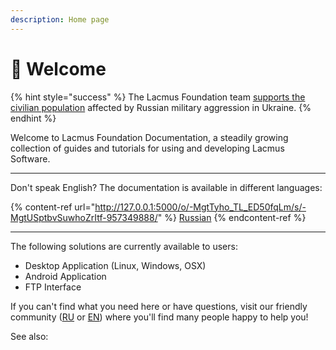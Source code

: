 ```yaml
---
description: Home page
---
```


# 👋 Welcome

{% hint style="success" %}
The Lacmus Foundation team [supports the civilian population](lacmus-foundations-statement-on-the-armed-conflict-in-ukrainian-territory.md) affected by Russian military aggression in Ukraine.
{% endhint %}

Welcome to Lacmus Foundation Documentation, a steadily growing collection of guides and tutorials for using and developing Lacmus Software.

***

Don't speak English? The documentation is available in different languages:

{% content-ref url="http://127.0.0.1:5000/o/-MgtTyho_TL_ED50fqLm/s/-MgtUSptbvSuwhoZrItf-957349888/" %}
[Russian](http://127.0.0.1:5000/o/-MgtTyho\_TL\_ED50fqLm/s/-MgtUSptbvSuwhoZrItf-957349888/)
{% endcontent-ref %}

***

The following solutions are currently available to users:

* Desktop Application (Linux, Windows, OSX)
* Android Application
* FTP Interface

If you can't find what you need here or have questions, visit our friendly community ([RU](https://t.me/found\_lacmus) or [EN](https://t.me/lacmus\_foundation\_en)) where you'll find many people happy to help you!

See also:
